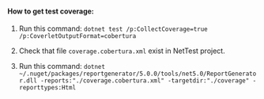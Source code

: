 #### How to get test coverage:

1. Run this command:
```dotnet test /p:CollectCoverage=true /p:CoverletOutputFormat=cobertura```

2. Check that file `coverage.cobertura.xml` exist in NetTest project.

3. Run this command:
```dotnet ~/.nuget/packages/reportgenerator/5.0.0/tools/net5.0/ReportGenerator.dll -reports:"./coverage.cobertura.xml" -targetdir:"./coverage" -reporttypes:Html```
